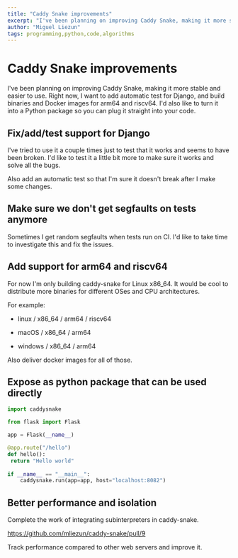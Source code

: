 ```yaml
---
title: "Caddy Snake improvements"
excerpt: "I've been planning on improving Caddy Snake, making it more stable and easier to use. Right now, I want to add automatic test for Django, and build binaries and Docker images for arm64 and riscv64. I'd also like to turn it into a Python package so you can plug it straight into your code."
author: "Miguel Liezun"
tags: programming,python,code,algorithms
---
```


# Caddy Snake improvements

I've been planning on improving Caddy Snake, making it more stable and easier to use. Right now, I want to add automatic test for Django, and build binaries and Docker images for arm64 and riscv64. I'd also like to turn it into a Python package so you can plug it straight into your code.

## Fix/add/test support for Django

I've tried to use it a couple times just to test that it works and seems to have been broken. I'd like to test it a little bit more to make sure it works and solve all the bugs.

Also add an automatic test so that I'm sure it doesn't break after I make some changes.

## Make sure we don't get segfaults on tests anymore

Sometimes I get random segfaults when tests run on CI. I'd like to take time to investigate this and fix the issues.

## Add support for arm64 and riscv64

For now I'm only building caddy-snake for Linux x86_64. It would be cool to distribute more binaries for different OSes and CPU architectures.

For example:

- linux / x86_64 / arm64 / riscv64

- macOS / x86_64 / arm64

- windows / x86_64 / arm64

Also deliver docker images for all of those.


## Expose as python package that can be used directly

```python
import caddysnake

from flask import Flask

app = Flask(__name__)

@app.route("/hello")
def hello():
 return "Hello world"
 
if __name__ == "__main__":
    caddysnake.run(app=app, host="localhost:8082")
```

## Better performance and isolation

Complete the work of integrating subinterpreters in caddy-snake.

https://github.com/mliezun/caddy-snake/pull/9

Track performance compared to other web servers and improve it.

